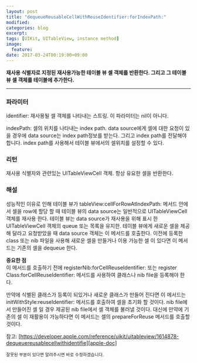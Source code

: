 ```yaml
---
layout: post
title: "dequeueReusableCellWithReuseIdentifier:forIndexPath:"
modified:
categories: blog
excerpt:
tags: [UIKit, UITableView, instance method]
image:
  feature:
date: 2017-03-24T00:19:00+09:00
---
```

**재사용 식별자로 지정된 재사용가능한 테이블 뷰 셀 객체를 반환한다. 그리고 그 테이블 뷰 셀 객체를 테이블에 추가한다.**

----
### 파라미터
identifier: 재사용될 셀 객체를 나타내는 스트링. 이 파라미터는 nil이 아니다.<br>

indexPath: 셀의 위치를 나타내는 index path. data source에게 셀에 대한 요청이 있을 경우에 data source는 index path정보를 받는다. 그리고 index path를 전달해야 합니다. index path를 사용해서 테이블 뷰에서의 셀위치를 설정할 수 있다.

### 리턴
재사용 식별자와 관련있는 UITableViewCell 객체. 항상 유요한 셀을 반환한다.

### 해설
성능적인 이유로 인해 테이블 뷰가 tableView:cellForRowAtIndexPath: 메서드 안에서 셀을 row에 할당 할 때 테이블 뷰의 data source는 일반적으로 UITableViewCell 객체를 재사용 한다. 테이블 뷰는 data source가 재사용을 위해 표시 한 UITableViewCell 객체의 queue 또는 목록을 유지한. 테이블 뷰에게 새로운 셀을 제공해 달라고 요청받았을 때 data source 객체는 이 메서드를 호출한다. 이전에 등록한 class 또는 nib 파일을 사용해 새로운 셀을 만들거나 이용 가능한 셀 이 있다면 이 메서드는 기존의 셀을 dequeue 한다.

**중요한 점**<br>
이 메서드를 호출하기 전에 register​Nib:​for​Cell​Reuse​Identifier:​ 또는 register​Class:​for​Cell​Reuse​Identifier:​ 메서드를 사용하여 클래스나 nib file을 등록해야 한다.

만약에 식별된 클래스가 등록이 되있거나 새로운 클래스가 만들어 진다면 이 메서드는 init​With​Style:​reuse​Identifier:​ 메서드를 호출하여 셀을 초기화 할 것이다. nib file에서 만들어진 셀 일 경우 제공된 nib file에서 셀 객체를 불러낼 것이다. 대신에 만약에 기존의 셀 이 재활용이 가능하다면 이 메서드는 셀의 prepareForReuse 메서드를 호출할 것이다.

참고: [https://developer.apple.com/reference/uikit/uitableview/1614878-dequeuereusablecellwithidentifie][apple-doc]


<sub>잘못된 부분이 있다면 알려주시면 바로 수정하겠습니다.</sub>

[apple-doc]: https://developer.apple.com/reference/uikit/uitableview/1614878-dequeuereusablecellwithidentifie